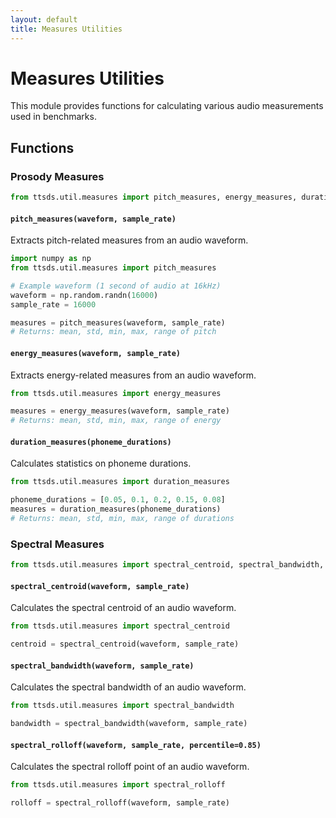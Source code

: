 ```yaml
---
layout: default
title: Measures Utilities
---
```


# Measures Utilities

This module provides functions for calculating various audio measurements used in benchmarks.

## Functions

### Prosody Measures

```python
from ttsds.util.measures import pitch_measures, energy_measures, duration_measures
```

#### `pitch_measures(waveform, sample_rate)`

Extracts pitch-related measures from an audio waveform.

```python
import numpy as np
from ttsds.util.measures import pitch_measures

# Example waveform (1 second of audio at 16kHz)
waveform = np.random.randn(16000)
sample_rate = 16000

measures = pitch_measures(waveform, sample_rate)
# Returns: mean, std, min, max, range of pitch
```

#### `energy_measures(waveform, sample_rate)`

Extracts energy-related measures from an audio waveform.

```python
from ttsds.util.measures import energy_measures

measures = energy_measures(waveform, sample_rate)
# Returns: mean, std, min, max, range of energy
```

#### `duration_measures(phoneme_durations)`

Calculates statistics on phoneme durations.

```python
from ttsds.util.measures import duration_measures

phoneme_durations = [0.05, 0.1, 0.2, 0.15, 0.08]
measures = duration_measures(phoneme_durations)
# Returns: mean, std, min, max, range of durations
```

### Spectral Measures

```python
from ttsds.util.measures import spectral_centroid, spectral_bandwidth, spectral_rolloff
```

#### `spectral_centroid(waveform, sample_rate)`

Calculates the spectral centroid of an audio waveform.

```python
from ttsds.util.measures import spectral_centroid

centroid = spectral_centroid(waveform, sample_rate)
```

#### `spectral_bandwidth(waveform, sample_rate)`

Calculates the spectral bandwidth of an audio waveform.

```python
from ttsds.util.measures import spectral_bandwidth

bandwidth = spectral_bandwidth(waveform, sample_rate)
```

#### `spectral_rolloff(waveform, sample_rate, percentile=0.85)`

Calculates the spectral rolloff point of an audio waveform.

```python
from ttsds.util.measures import spectral_rolloff

rolloff = spectral_rolloff(waveform, sample_rate)
``` 